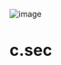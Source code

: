 ![image](https://github.com/ihebbennaceur/c.sec/assets/129274519/fd59d4f0-e1a1-42ac-8840-32fa4841b0f6)

# c.sec
